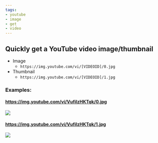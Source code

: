 ```yaml
---
tags:
- youtube
- image
- get
- video
---
```

## Quickly get a YouTube video image/thumbnail
- Image
    - `https://img.youtube.com/vi/[VIDEOID]/0.jpg`
- Thumbnail
    - `https://img.youtube.com/vi/[VIDEOID]/1.jpg`

### Examples:

#### https://img.youtube.com/vi/VufilzHKTqk/0.jpg

![](https://img.youtube.com/vi/VufilzHKTqk/0.jpg)

#### https://img.youtube.com/vi/VufilzHKTqk/1.jpg

![](https://img.youtube.com/vi/VufilzHKTqk/1.jpg)
